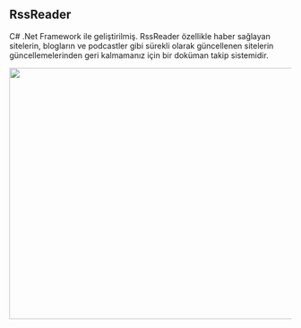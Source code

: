 <html>
<body>
<h2>RssReader</h2>
<p>
C# .Net Framework ile geliştirilmiş. RssReader özellikle haber sağlayan sitelerin, blogların ve podcastler gibi sürekli olarak güncellenen
sitelerin güncellemelerinden geri kalmamanız için  bir doküman takip sistemidir.
</p>
<img src="https://user-images.githubusercontent.com/55893068/67624851-ff83cf80-f83e-11e9-9ee2-8a7f466d4167.png" width="800" height="450">

</body>
</html>








